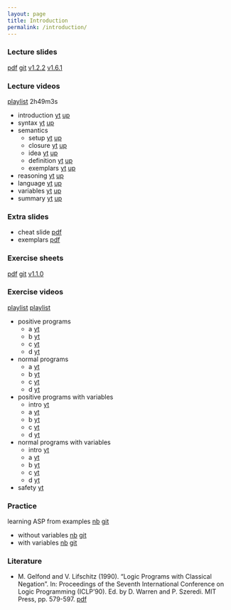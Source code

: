 ```yaml
---
layout: page
title: Introduction
permalink: /introduction/
---
```

### Lecture slides

  [pdf](https://github.com/potassco-asp-course/course/releases/download/v1.6.1/introduction.pdf)
  [git](https://github.com/potassco-asp-course/introduction)
  [v1.2.2](https://github.com/potassco-asp-course/course/releases/tag/v1.2.2)
  [v1.6.1](https://github.com/potassco-asp-course/course/releases/tag/v1.6.1)

### Lecture videos

  [playlist](https://www.youtube.com/playlist?list=PL7DBaibuDD9NWhREiceTokOiY-S3nertB) 2h49m3s

  * introduction
	[yt](https://youtu.be/_9dlDE1OsQA)
	[up](https://mediaup.uni-potsdam.de/Play/23477)
  * syntax
	[yt](https://youtu.be/FKpmMIgsQhM)
	[up](https://mediaup.uni-potsdam.de/Play/23491)
  * semantics
	* setup
	  [yt](https://youtu.be/Fmj0KJL_i04)
	  [up](https://mediaup.uni-potsdam.de/Play/23594)
	* closure
	  [yt](https://youtu.be/gN6WHEweXOg)
	  [up](https://mediaup.uni-potsdam.de/Play/23600)
	* idea
	  [yt](https://youtu.be/5_TyvPf8G7Q)
	  [up](https://mediaup.uni-potsdam.de/Play/23657)
    * definition
	  [yt](https://youtu.be/T_AqkLQHxhw)
	  [up](https://mediaup.uni-potsdam.de/Play/23659)
    * exemplars
	  [yt](https://youtu.be/CWDA5QqEpf4)
	  [up](https://mediaup.uni-potsdam.de/Play/23672)
  * reasoning
	[yt](https://youtu.be/h3Ghk89pl1o)
	[up](https://mediaup.uni-potsdam.de/Play/24025)
  * language
    [yt](https://youtu.be/p9oiyabH6yo)
	[up](https://mediaup.uni-potsdam.de/Play/25748)
  * variables
	[yt](https://youtu.be/URcN0EEZoN4)
	[up](https://mediaup.uni-potsdam.de/Play/24046)
  * summary
	[yt](https://youtu.be/txlXNHs1rPo)
	[up](https://mediaup.uni-potsdam.de/Play/24045)

### Extra slides

  * cheat slide [pdf](https://github.com/potassco-asp-course/course/releases/download/v1.2.2/asp-in-one.pdf)
  * exemplars   [pdf](https://github.com/potassco-asp-course/course/releases/download/v1.2.2/asp-exemplars.pdf)

### Exercise sheets

  [pdf](https://github.com/potassco-asp-course/exercises/releases/download/v1.1.0/introduction-exercises.pdf)
  [git](https://github.com/potassco-asp-course/exercises/tree/main/introduction)
  [v1.1.0](https://github.com/potassco-asp-course/exercises/releases/tag/v1.1.0)

### Exercise videos

  [playlist](https://www.youtube.com/playlist?list=PL7DBaibuDD9PNXus6L5xzw7ATskhYKPby)
  [playlist](https://www.youtube.com/playlist?list=PL7DBaibuDD9NoIuBH3gj8RUZoqXCKBl4W)

  * positive programs
	* a [yt](https://youtu.be/5reTvAe2QBE)
	* b [yt](https://youtu.be/ZksnOziJLfI)
	* c [yt](https://youtu.be/EcaJipH20Vw)
	* d [yt](https://youtu.be/QCQGfGYax1c)
  * normal programs
	* a [yt](https://youtu.be/7jkpKxGwbno)
	* b [yt](https://youtu.be/QXKmgw3pBT8)
	* c [yt](https://youtu.be/7_se9k6DO0g)
	* d [yt](https://youtu.be/cfHDIncvgWs)
  * positive programs with variables
    * intro [yt](https://youtu.be/Gbiq8j7dprg)
    * a [yt](https://youtu.be/VAWnbqnexCE)
    * b [yt](https://youtu.be/L83AkrbL2wk)
    * c [yt](https://youtu.be/ZeIpA-KydJ8)
    * d [yt](https://youtu.be/vJijxi3Y8uE)
  * normal programs with variables
    * intro [yt](https://youtu.be/Z61fm6vamRI)
    * a [yt](https://youtu.be/gHxZBVSr-wA)
    * b [yt](https://youtu.be/fRdJlCpcN4k)
    * c [yt](https://youtu.be/Skk6h3ahY3g)
    * d [yt](https://youtu.be/R4bEWq5DpNc)
  * safety
    [yt](https://youtu.be/wJ0GAOUFYOQ)

### Practice

  learning ASP from examples
  [nb](https://mybinder.org/v2/gh/potassco-asp-course/notebooks/HEAD?urlpath=lab%2Ftree%2Ftutorial%2Flanguage%2Flearning-from-examples%2F)
  [git](https://github.com/potassco-asp-course/notebooks/tree/master/tutorial/language/learning-from-examples)


  * without variables
    [nb](https://mybinder.org/v2/gh/potassco-asp-course/notebooks/HEAD?urlpath=lab%2Ftree%2Ftutorial%2Flanguage%2Flearning-from-examples%2Fwithout-variables)
    [git](https://github.com/potassco-asp-course/notebooks/tree/master/tutorial/language/learning-from-examples/without-variables)
  * with variables
    [nb](https://mybinder.org/v2/gh/potassco-asp-course/notebooks/HEAD?urlpath=lab%2Ftree%2Ftutorial%2Flanguage%2Flearning-from-examples%2Fwith-variables)
    [git](https://github.com/potassco-asp-course/notebooks/tree/master/tutorial/language/learning-from-examples/with-variables)

### Literature

  * M. Gelfond and V. Lifschitz (1990).
	“Logic Programs with Classical Negation”.
	In: Proceedings of the Seventh International Conference on Logic Programming (ICLP’90).
	Ed. by D. Warren and P. Szeredi. MIT Press, pp. 579-597.
	[pdf](https://github.com/potassco-asp-course/course/releases/download/v1.6.1/stable.pdf)
